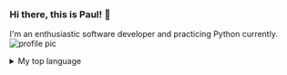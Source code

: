 ### Hi there, this is Paul! 👋
I'm an enthusiastic software developer and practicing Python currently.
<picture>
  <source media="(prefers-color-scheme: dark)" srcset="[https://user-images.githubusercontent.com/25423296/163456776-7f95b81a-f1ed-45f7-b7ab-8fa810d529fa.png](https://sway.office.com/s/9Re66DXsUrxWE20a/images/hGZgGt789O8hZa?quality=1920&allowAnimation=true)">
  <source media="(prefers-color-scheme: light)" srcset="[https://user-images.githubusercontent.com/25423296/163456779-a8556205-d0a5-45e2-ac17-42d089e3c3f8.png](https://sway.office.com/s/9Re66DXsUrxWE20a/images/hGZgGt789O8hZa?quality=1920&allowAnimation=true)">
    <img alt="profile pic" src="https://sway.office.com/s/9Re66DXsUrxWE20a/images/hGZgGt789O8hZa?quality=1920&allowAnimation=true">
</picture>


<details>
<summary>My top language</summary>

| Rank | Languages |
|------|-----------|
| 1    | Python    |
| 2    | SQL       |

</details>

<!--
**fai1232002/fai1232002** is a ✨ _special_ ✨ repository because its `README.md` (this file) appears on your GitHub profile.

Here are some ideas to get you started:

- 🔭 I’m currently working on ...
- 🌱 I’m currently learning ...
- 👯 I’m looking to collaborate on ...
- 🤔 I’m looking for help with ...
- 💬 Ask me about ...
- 📫 How to reach me: ...
- 😄 Pronouns: ...
- ⚡ Fun fact: ...
-->
